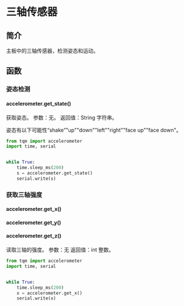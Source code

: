 # 三轴传感器

## 简介

主板中的三轴传感器，检测姿态和运动。

## 函数

### 姿态检测

#### accelerometer.get_state()

获取姿态。
参数：无。
返回值：String 字符串。

姿态有以下可能性“shake”"up""down""left""right""face up""face down"。

```py
from tqm import accelerometer
import time, serial


while True:
    time.sleep_ms(200)
    s = accelerometer.get_state()
    serial.write(s)

```

### 获取三轴强度

#### accelerometer.get_x()

#### accelerometer.get_y()

#### accelerometer.get_z()

读取三轴的强度。
参数：无
返回值：int 整数。

```py
from tqm import accelerometer
import time, serial


while True:
    time.sleep_ms(200)
    x = accelerometer.get_x()
    serial.write(x)
```
